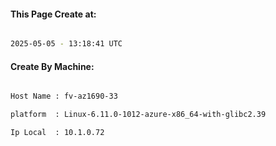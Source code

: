 
   
#### This Page Create at:

```bash

2025-05-05 - 13:18:41 UTC

```

#### Create By Machine:

```bash

Host Name : fv-az1690-33

platform  : Linux-6.11.0-1012-azure-x86_64-with-glibc2.39

Ip Local  : 10.1.0.72

```

